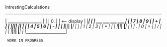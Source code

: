IntrestingCalculations

 _____________________
|  _________________  |
| |             0. | |   <-- display
| |_________________| |
|  ___ ___ ___   ___  |
| | 7 | 8 | 9 | | + | |
| |___|___|___| |___| |
| | 4 | 5 | 6 | | - | |
| |___|___|___| |___| |
| | 1 | 2 | 3 | | * | |
| |___|___|___| |___| |
| | . | 0 | = | | / | |
| |___|___|___| |___| |
|_____________________|

     WORK IN PROGRESS
